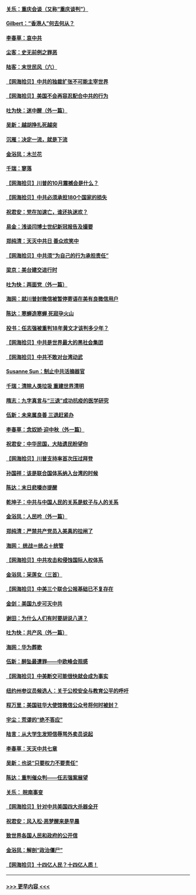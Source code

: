 #### [关乐：重庆会谈（又称“重庆谈判”）](../pages/nsc993/n12437525.md?t=09300502) 
#### [Gilbert：“香港人”何去何从？](../pages/nsc993/n12435894.md?t=09300502) 
#### [李春草：哀中共](../pages/nsc993/n12435874.md?t=09300502) 
#### [尘客：史无前例之罪恶](../pages/nsc993/n12435762.md?t=09300502) 
#### [陆客：末世民风（六）](../pages/nsc993/n12435354.md?t=09300502) 
#### [【网海拾贝】中共的独裁扩张不可能主宰世界](../pages/nsc993/n12435151.md?t=09300502) 
#### [【网海拾贝】美国不会再容忍配合中共的行为](../pages/nsc993/n12433808.md?t=09300502) 
#### [吐为快：迷中醒（外一篇）](../pages/nsc993/n12433585.md?t=09300502) 
#### [吴新：越胡挣扎死越突](../pages/nsc993/n12433562.md?t=09300502) 
#### [沉雁：决定一流，就是下流](../pages/nsc993/n12432128.md?t=09300502) 
#### [金浴凤：木兰花](../pages/nsc993/n12432124.md?t=09300502) 
#### [千瑞：寥落](../pages/nsc993/n12432071.md?t=09300502) 
#### [【网海拾贝】川普的10月震撼会是什么？](../pages/nsc993/n12431624.md?t=09300502) 
#### [【网海拾贝】中共必须承担180个国家的损失](../pages/nsc993/n12428893.md?t=09300502) 
#### [祝君安：党在加速亡，谁还执迷欢？](../pages/nsc993/n12428652.md?t=09300502) 
#### [易金：浅谈闫博士世纪新冠报告及撮要](../pages/nsc993/n12426822.md?t=09300502) 
#### [郑纯清：天灭中共日 善众欢笑中](../pages/nsc993/n12426784.md?t=09300502) 
#### [【网海拾贝】中共须“为自己的行为承担责任”](../pages/nsc993/n12426067.md?t=09300502) 
#### [梁京：美台建交进行时](../pages/nsc993/n12424066.md?t=09300502) 
#### [吐为快：两面党（外一篇）](../pages/nsc993/n12424043.md?t=09300502) 
#### [海网：就川普封微信被暂停寄语在美有良微信用户](../pages/nsc993/n12424021.md?t=09300502) 
#### [陈达：寒蝉造寒蝉 死寂孕火山](../pages/nsc993/n12423958.md?t=09300502) 
#### [投书：任志强被重判18年黄文才该判多少年？](../pages/nsc993/n12423672.md?t=09300502) 
#### [【网海拾贝】中共是世界最大的黑社会集团](../pages/nsc993/n12423543.md?t=09300502) 
#### [【网海拾贝】中共不敢对台湾动武](../pages/nsc993/n12421418.md?t=09300502) 
#### [Susanne Sun：制止中共活摘器官](../pages/nsc993/n12419654.md?t=09300502) 
#### [千瑞：清除人类垃圾 重建世界清明](../pages/nsc993/n12419414.md?t=09300502) 
#### [隋志：九字真言与“三退”成功抗疫的医学研究](../pages/nsc993/n12419248.md?t=09300502) 
#### [伍新：未来属良善 三退赶紧办](../pages/nsc993/n12418496.md?t=09300502) 
#### [李春草：念奴娇·迎中秋（外一篇）](../pages/nsc993/n12418465.md?t=09300502) 
#### [祝君安：中华民国，大陆遗民盼望你](../pages/nsc993/n12418089.md?t=09300502) 
#### [【网海拾贝】川普支持率首次压过拜登](../pages/nsc993/n12418050.md?t=09300502) 
#### [孙国祥：该是联合国体系纳入台湾的时候](../pages/nsc993/n12417369.md?t=09300502) 
#### [陈达：末日悲嚎亦提醒](../pages/nsc993/n12416736.md?t=09300502) 
#### [乾坤子：中共与中国人民的关系是蚊子与人的关系](../pages/nsc993/n12416632.md?t=09300502) 
#### [金浴凤：人民吟（外一篇）](../pages/nsc993/n12416567.md?t=09300502) 
#### [郑纯清：严禁共产党员入美真的拉闸了](../pages/nsc993/n12416550.md?t=09300502) 
#### [海网： 统战＝统占＋统管](../pages/nsc993/n12416404.md?t=09300502) 
#### [【网海拾贝】中共攻击和侵蚀国际人权体系](../pages/nsc993/n12416250.md?t=09300502) 
#### [金浴凤：采莲女（三首）](../pages/nsc993/n12415517.md?t=09300502) 
#### [【网海拾贝】中美三个联合公报基础已不复存在](../pages/nsc993/n12415054.md?t=09300502) 
#### [金剑：美国九步可灭中共](../pages/nsc993/n12413183.md?t=09300502) 
#### [谢田：为什么人们有时要胡说八道？](../pages/nsc993/n12411861.md?t=09300502) 
#### [吐为快：共产风（外一篇）](../pages/nsc993/n12411761.md?t=09300502) 
#### [海网：华为葬歌](../pages/nsc993/n12410381.md?t=09300502) 
#### [伍新：醉坠最遭罪——中欧峰会观感](../pages/nsc993/n12410364.md?t=09300502) 
#### [【网海拾贝】中美断交可能很快就会成为事实](../pages/nsc993/n12409495.md?t=09300502) 
#### [纽约州参议员候选人：关于公校安全与教育公平的呼吁](../pages/nsc993/n12409228.md?t=09300502) 
#### [程万里：美国驻华大使馆微信公众号将何时被封？](../pages/nsc993/n12407397.md?t=09300502) 
#### [宇尘：荒谬的“绝不答应”](../pages/nsc993/n12407360.md?t=09300502) 
#### [陆言：从大学生发短信辱骂外卖员说起](../pages/nsc993/n12407285.md?t=09300502) 
#### [李春草：天灭中共七章](../pages/nsc993/n12406988.md?t=09300502) 
#### [吴新：也说“只要权力不要责任”](../pages/nsc993/n12406966.md?t=09300502) 
#### [陈达：重判催众判——任志强案展望](../pages/nsc993/n12404540.md?t=09300502) 
#### [关乐： 皖南事变](../pages/nsc993/n12404288.md?t=09300502) 
#### [【网海拾贝】针对中共美国四大杀器全开](../pages/nsc993/n12404172.md?t=09300502) 
#### [祝君安：风入松‧恶梦醒来是早晨](../pages/nsc993/n12401953.md?t=09300502) 
#### [致世界各国人民和政府的公开信](../pages/nsc993/n12401824.md?t=09300502) 
#### [金浴凤：解剖“政治僵尸”](../pages/nsc993/n12401808.md?t=09300502) 
#### [【网海拾贝】十四亿人民？十四亿人质！](../pages/nsc993/n12401708.md?t=09300502) 

----
#### [ >>> 更早内容 <<< ](../indexes/nsc993-earlier.md)
